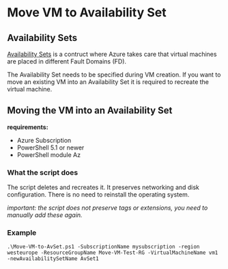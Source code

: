 # Move VM to Availability Set

## Availability Sets

[Availability Sets](https://docs.microsoft.com/en-us/azure/virtual-machines/windows/manage-availability#configure-multiple-virtual-machines-in-an-availability-set-for-redundancy) is a contruct where Azure takes care that virtual machines are placed in different Fault Domains (FD).

The Availability Set needs to be specified during VM creation. If you want to move an existing VM into an Availability Set it is required to recreate the virtual machine.

## Moving the VM into an Availability Set

**requirements:**
* Azure Subscription
* PowerShell 5.1 or newer
* PowerShell module Az

### What the script does

The script deletes and recreates it. It preserves networking and disk configuration. There is no need to reinstall the operating system.

*important: the script does not preserve tags or extensions, you need to manually add these again.*

### Example

```
.\Move-VM-to-AvSet.ps1 -SubscriptionName mysubscription -region westeurope -ResourceGroupName Move-VM-Test-RG -VirtualMachineName vm1 -newAvailabilitySetName AvSet1
```
